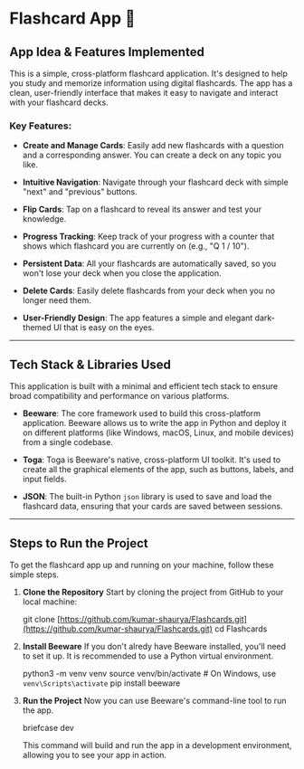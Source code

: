 # Flashcard App 🧠

## App Idea & Features Implemented

This is a simple, cross-platform flashcard application. It's designed to help you study and memorize information using digital flashcards. The app has a clean, user-friendly interface that makes it easy to navigate and interact with your flashcard decks.

### Key Features:

* **Create and Manage Cards**: Easily add new flashcards with a question and a corresponding answer. You can create a deck on any topic you like.

* **Intuitive Navigation**: Navigate through your flashcard deck with simple "next" and "previous" buttons.

* **Flip Cards**: Tap on a flashcard to reveal its answer and test your knowledge.

* **Progress Tracking**: Keep track of your progress with a counter that shows which flashcard you are currently on (e.g., "Q 1 / 10").

* **Persistent Data**: All your flashcards are automatically saved, so you won't lose your deck when you close the application.

* **Delete Cards**: Easily delete flashcards from your deck when you no longer need them.

* **User-Friendly Design**: The app features a simple and elegant dark-themed UI that is easy on the eyes.

---

## Tech Stack & Libraries Used

This application is built with a minimal and efficient tech stack to ensure broad compatibility and performance on various platforms.

* **Beeware**: The core framework used to build this cross-platform application. Beeware allows us to write the app in Python and deploy it on different platforms (like Windows, macOS, Linux, and mobile devices) from a single codebase.

* **Toga**: Toga is Beeware's native, cross-platform UI toolkit. It's used to create all the graphical elements of the app, such as buttons, labels, and input fields.

* **JSON**: The built-in Python `json` library is used to save and load the flashcard data, ensuring that your cards are saved between sessions.

---

## Steps to Run the Project

To get the flashcard app up and running on your machine, follow these simple steps.

1. **Clone the Repository**
   Start by cloning the project from GitHub to your local machine:

   git clone [https://github.com/kumar-shaurya/Flashcards.git](https://github.com/kumar-shaurya/Flashcards.git)
   cd Flashcards
   
2. **Install Beeware**
   If you don't alredy have Beeware installed, you'll need to set it up. It is recommended to use a Python virtual environment.

   python3 -m venv venv
   source venv/bin/activate  # On Windows, use `venv\Scripts\activate`
   pip install beeware
   
3. **Run the Project**
   Now you can use Beeware's command-line tool to run the app.

   briefcase dev
   
   This command will build and run the app in a development environment, allowing you to see your app in action.
